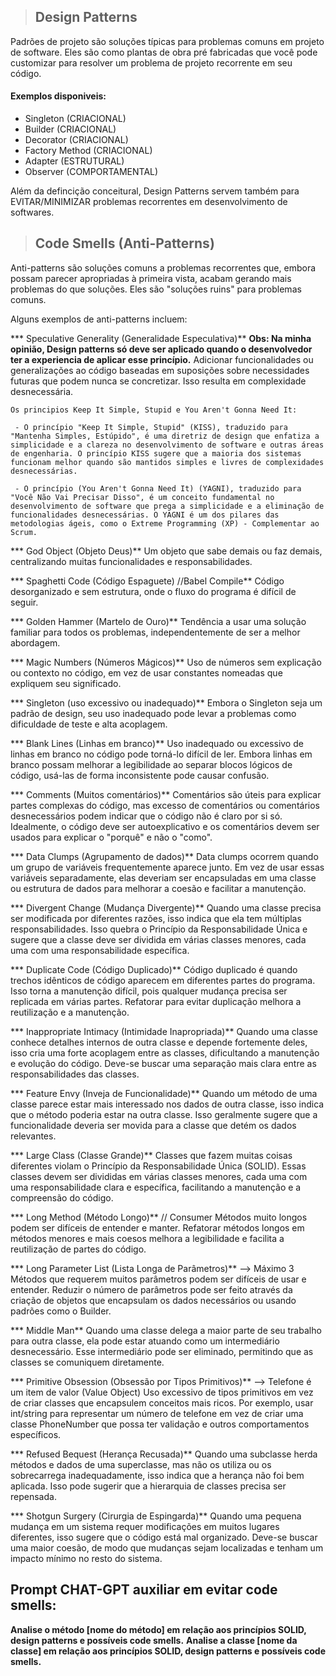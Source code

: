 



> ## Design Patterns

Padrões de projeto são soluções típicas para problemas comuns em projeto de software. Eles são como plantas de obra pré fabricadas que você pode customizar para resolver um problema de projeto recorrente em seu código.

#### Exemplos disponiveis:
* Singleton (CRIACIONAL) 
* Builder (CRIACIONAL)
* Decorator (CRIACIONAL)
* Factory Method (CRIACIONAL)
* Adapter (ESTRUTURAL)
* Observer (COMPORTAMENTAL)

Além da defincição conceitural, Design Patterns servem também para EVITAR/MINIMIZAR problemas recorrentes em desenvolvimento de softwares. 


> ## Code Smells (Anti-Patterns)

Anti-patterns são soluções comuns a problemas recorrentes que, embora possam parecer apropriadas à primeira vista, acabam gerando mais problemas do que soluções. Eles são "soluções ruins" para problemas comuns.

Alguns exemplos de anti-patterns incluem:

*** Speculative Generality (Generalidade Especulativa)**
**Obs: Na minha opinião, Design patterns só deve ser aplicado quando o desenvolvedor ter a experiencia de aplicar esse princípio.**
    Adicionar funcionalidades ou generalizações ao código baseadas em suposições sobre necessidades futuras que podem nunca se concretizar. Isso resulta em complexidade desnecessária. 

    Os principios Keep It Simple, Stupid e You Aren't Gonna Need It: 

     - O princípio "Keep It Simple, Stupid" (KISS), traduzido para "Mantenha Simples, Estúpido", é uma diretriz de design que enfatiza a simplicidade e a clareza no desenvolvimento de software e outras áreas de engenharia. O princípio KISS sugere que a maioria dos sistemas funcionam melhor quando são mantidos simples e livres de complexidades desnecessárias.

     - O princípio (You Aren't Gonna Need It) (YAGNI), traduzido para "Você Não Vai Precisar Disso", é um conceito fundamental no desenvolvimento de software que prega a simplicidade e a eliminação de funcionalidades desnecessárias. O YAGNI é um dos pilares das metodologias ágeis, como o Extreme Programming (XP) - Complementar ao Scrum.


*** God Object (Objeto Deus)**
    Um objeto que sabe demais ou faz demais, centralizando muitas funcionalidades e responsabilidades.

*** Spaghetti Code (Código Espaguete) //Babel Compile**
    Código desorganizado e sem estrutura, onde o fluxo do programa é difícil de seguir.

*** Golden Hammer (Martelo de Ouro)**
    Tendência a usar uma solução familiar para todos os problemas, independentemente de ser a melhor abordagem.

*** Magic Numbers (Números Mágicos)**
    Uso de números sem explicação ou contexto no código, em vez de usar constantes nomeadas que expliquem seu significado.

*** Singleton (uso excessivo ou inadequado)**
    Embora o Singleton seja um padrão de design, seu uso inadequado pode levar a problemas como dificuldade de teste e alta acoplagem.

*** Blank Lines (Linhas em branco)**
    Uso inadequado ou excessivo de linhas em branco no código pode torná-lo difícil de ler. Embora linhas em branco possam melhorar a legibilidade ao separar blocos lógicos de código, usá-las de forma inconsistente pode causar confusão.

*** Comments (Muitos comentários)**
    Comentários são úteis para explicar partes complexas do código, mas excesso de comentários ou comentários desnecessários podem indicar que o código não é claro por si só. Idealmente, o código deve ser autoexplicativo e os comentários devem ser usados para explicar o "porquê" e não o "como".

*** Data Clumps (Agrupamento de dados)**
    Data clumps ocorrem quando um grupo de variáveis frequentemente aparece junto. Em vez de usar essas variáveis separadamente, elas deveriam ser encapsuladas em uma classe ou estrutura de dados para melhorar a coesão e facilitar a manutenção.

*** Divergent Change (Mudança Divergente)**
    Quando uma classe precisa ser modificada por diferentes razões, isso indica que ela tem múltiplas responsabilidades. Isso quebra o Princípio da Responsabilidade Única e sugere que a classe deve ser dividida em várias classes menores, cada uma com uma responsabilidade específica.

*** Duplicate Code (Código Duplicado)**
    Código duplicado é quando trechos idênticos de código aparecem em diferentes partes do programa. Isso torna a manutenção difícil, pois qualquer mudança precisa ser replicada em várias partes. Refatorar para evitar duplicação melhora a reutilização e a manutenção.

*** Inappropriate Intimacy (Intimidade Inapropriada)**
    Quando uma classe conhece detalhes internos de outra classe e depende fortemente deles, isso cria uma forte acoplagem entre as classes, dificultando a manutenção e evolução do código. Deve-se buscar uma separação mais clara entre as responsabilidades das classes.

*** Feature Envy (Inveja de Funcionalidade)**
    Quando um método de uma classe parece estar mais interessado nos dados de outra classe, isso indica que o método poderia estar na outra classe. Isso geralmente sugere que a funcionalidade deveria ser movida para a classe que detém os dados relevantes.

*** Large Class (Classe Grande)**
    Classes que fazem muitas coisas diferentes violam o Princípio da Responsabilidade Única (SOLID). Essas classes devem ser divididas em várias classes menores, cada uma com uma responsabilidade clara e específica, facilitando a manutenção e a compreensão do código.

*** Long Method (Método Longo)** // Consumer
    Métodos muito longos podem ser difíceis de entender e manter. Refatorar métodos longos em métodos menores e mais coesos melhora a legibilidade e facilita a reutilização de partes do código.

*** Long Parameter List (Lista Longa de Parâmetros)** --> Máximo 3
    Métodos que requerem muitos parâmetros podem ser difíceis de usar e entender. Reduzir o número de parâmetros pode ser feito através da criação de objetos que encapsulam os dados necessários ou usando padrões como o Builder.

*** Middle Man**
    Quando uma classe delega a maior parte de seu trabalho para outra classe, ela pode estar atuando como um intermediário desnecessário. Esse intermediário pode ser eliminado, permitindo que as classes se comuniquem diretamente.

*** Primitive Obsession (Obsessão por Tipos Primitivos)** --> Telefone é um item de valor (Value Object)
    Uso excessivo de tipos primitivos em vez de criar classes que encapsulem conceitos mais ricos. Por exemplo, usar int/string para representar um número de telefone em vez de criar uma classe PhoneNumber que possa ter validação e outros comportamentos específicos.

*** Refused Bequest (Herança Recusada)**
    Quando uma subclasse herda métodos e dados de uma superclasse, mas não os utiliza ou os sobrecarrega inadequadamente, isso indica que a herança não foi bem aplicada. Isso pode sugerir que a hierarquia de classes precisa ser repensada.

*** Shotgun Surgery (Cirurgia de Espingarda)**
    Quando uma pequena mudança em um sistema requer modificações em muitos lugares diferentes, isso sugere que o código está mal organizado. Deve-se buscar uma maior coesão, de modo que mudanças sejam localizadas e tenham um impacto mínimo no resto do sistema.






## Prompt CHAT-GPT auxiliar em evitar code smells: 
**Analise o método [nome do método] em relação aos princípios SOLID, design patterns e possíveis code smells.**
**Analise a classe  [nome da classe] em relação aos princípios SOLID, design patterns e possíveis code smells.**